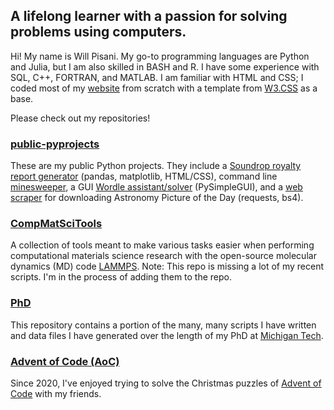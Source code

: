 ## A lifelong learner with a passion for solving problems using computers.

Hi! My name is Will Pisani. My go-to programming languages are Python and Julia, but I am also skilled in BASH and R. I have some experience with SQL, C++, FORTRAN, and MATLAB. I am familiar with HTML and CSS; I coded most of my [website](https://will.pisani.me) from scratch with a template from [W3.CSS](https://www.w3schools.com/w3css/w3css_templates.asp) as a base. 

Please check out my repositories!

### [public-pyprojects](https://github.com/wapisani/public-pyprojects)

These are my public Python projects. They include a [Soundrop royalty report generator](https://github.com/wapisani/public-pyprojects/tree/main/Soundrop) (pandas, matplotlib, HTML/CSS), command line [minesweeper](https://github.com/wapisani/public-pyprojects/tree/main/Minesweeper), a GUI [Wordle assistant/solver](https://github.com/wapisani/public-pyprojects/tree/main/Wordle_Solver) (PySimpleGUI), and a [web scraper](https://github.com/wapisani/public-pyprojects/tree/main/APoD_Scraper) for downloading Astronomy Picture of the Day (requests, bs4).

### [CompMatSciTools](https://github.com/wapisani/CompMatSciTools)
A collection of tools meant to make various tasks easier when performing computational materials science research with the open-source molecular dynamics (MD) code [LAMMPS](https://www.lammps.org). Note: This repo is missing a lot of my recent scripts. I'm in the process of adding them to the repo.

### [PhD](https://github.com/wapisani/PhD/tree/master)
This repository contains a portion of the many, many scripts I have written and data files I have generated over the length of my PhD at [Michigan Tech](https://mtu.edu).

### [Advent of Code (AoC)](https://github.com/wapisani/AoC)
Since 2020, I've enjoyed trying to solve the Christmas puzzles of [Advent of Code](https://adventofcode.com/) with my friends. 

<!--
**wapisani/wapisani** is a ✨ _special_ ✨ repository because its `README.md` (this file) appears on your GitHub profile.

Here are some ideas to get you started:

- 🔭 I’m currently working on ...
- 🌱 I’m currently learning ...
- 👯 I’m looking to collaborate on ...
- 🤔 I’m looking for help with ...
- 💬 Ask me about ...
- 📫 How to reach me: ...
- 😄 Pronouns: ...
- ⚡ Fun fact: ...
-->

